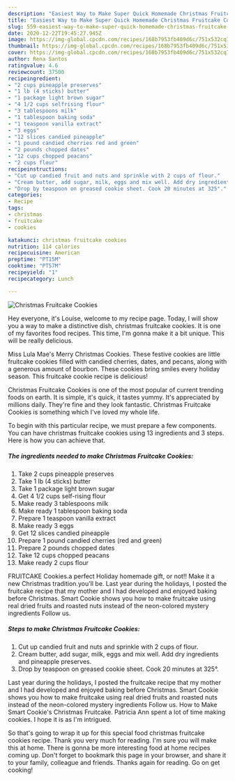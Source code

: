 ```yaml
---
description: "Easiest Way to Make Super Quick Homemade Christmas Fruitcake Cookies"
title: "Easiest Way to Make Super Quick Homemade Christmas Fruitcake Cookies"
slug: 559-easiest-way-to-make-super-quick-homemade-christmas-fruitcake-cookies
date: 2020-12-22T19:45:27.945Z
image: https://img-global.cpcdn.com/recipes/168b7953fb409d6c/751x532cq70/christmas-fruitcake-cookies-recipe-main-photo.jpg
thumbnail: https://img-global.cpcdn.com/recipes/168b7953fb409d6c/751x532cq70/christmas-fruitcake-cookies-recipe-main-photo.jpg
cover: https://img-global.cpcdn.com/recipes/168b7953fb409d6c/751x532cq70/christmas-fruitcake-cookies-recipe-main-photo.jpg
author: Rena Santos
ratingvalue: 4.6
reviewcount: 37500
recipeingredient:
- "2 cups pineapple preserves"
- "1 lb (4 sticks) butter"
- "1 package light brown sugar"
- "4 1/2 cups selfrising flour"
- "3 tablespoons milk"
- "1 tablespoon baking soda"
- "1 teaspoon vanilla extract"
- "3 eggs"
- "12 slices candied pineapple"
- "1 pound candied cherries red and green"
- "2 pounds chopped dates"
- "12 cups chopped peacans"
- "2 cups flour"
recipeinstructions:
- "Cut up candied fruit and nuts and sprinkle with 2 cups of flour."
- "Cream butter, add sugar, milk, eggs and mix well. Add dry ingredients and pineapple preserves."
- "Drop by teaspoon on greased cookie sheet. Cook 20 minutes at 325°."
categories:
- Recipe
tags:
- christmas
- fruitcake
- cookies

katakunci: christmas fruitcake cookies 
nutrition: 114 calories
recipecuisine: American
preptime: "PT15M"
cooktime: "PT57M"
recipeyield: "1"
recipecategory: Lunch

---
```



![Christmas Fruitcake Cookies](https://img-global.cpcdn.com/recipes/168b7953fb409d6c/751x532cq70/christmas-fruitcake-cookies-recipe-main-photo.jpg)

Hey everyone, it's Louise, welcome to my recipe page. Today, I will show you a way to make a distinctive dish, christmas fruitcake cookies. It is one of my favorites food recipes. This time, I'm gonna make it a bit unique. This will be really delicious.

Miss Lula Mae&#39;s Merry Christmas Cookies. These festive cookies are little fruitcake cookies filled with candied cherries, dates, and pecans, along with a generous amount of bourbon. These cookies bring smiles every holiday season. This fruitcake cookie recipe is delicious!

Christmas Fruitcake Cookies is one of the most popular of current trending foods on earth. It is simple, it's quick, it tastes yummy. It's appreciated by millions daily. They're fine and they look fantastic. Christmas Fruitcake Cookies is something which I've loved my whole life.


To begin with this particular recipe, we must prepare a few components. You can have christmas fruitcake cookies using 13 ingredients and 3 steps. Here is how you can achieve that.

<!--inarticleads1-->

##### The ingredients needed to make Christmas Fruitcake Cookies:

1. Take 2 cups pineapple preserves
1. Take 1 lb (4 sticks) butter
1. Take 1 package light brown sugar
1. Get 4 1/2 cups self-rising flour
1. Make ready 3 tablespoons milk
1. Make ready 1 tablespoon baking soda
1. Prepare 1 teaspoon vanilla extract
1. Make ready 3 eggs
1. Get 12 slices candied pineapple
1. Prepare 1 pound candied cherries (red and green)
1. Prepare 2 pounds chopped dates
1. Take 12 cups chopped peacans
1. Make ready 2 cups flour


FRUITCAKE Cookies.a perfect Holiday homemade gift, or not!! Make it a new Christmas tradition.you&#39;ll be. Last year during the holidays, I posted the fruitcake recipe that my mother and I had developed and enjoyed baking before Christmas. Smart Cookie shows you how to make fruitcake using real dried fruits and roasted nuts instead of the neon-colored mystery ingredients Follow us. 

<!--inarticleads2-->

##### Steps to make Christmas Fruitcake Cookies:

1. Cut up candied fruit and nuts and sprinkle with 2 cups of flour.
1. Cream butter, add sugar, milk, eggs and mix well. Add dry ingredients and pineapple preserves.
1. Drop by teaspoon on greased cookie sheet. Cook 20 minutes at 325°.


Last year during the holidays, I posted the fruitcake recipe that my mother and I had developed and enjoyed baking before Christmas. Smart Cookie shows you how to make fruitcake using real dried fruits and roasted nuts instead of the neon-colored mystery ingredients Follow us. How to Make Smart Cookie&#39;s Christmas Fruitcake. Patricia Ann spent a lot of time making cookies. I hope it is as I&#39;m intrigued. 

So that's going to wrap it up for this special food christmas fruitcake cookies recipe. Thank you very much for reading. I'm sure you will make this at home. There is gonna be more interesting food at home recipes coming up. Don't forget to bookmark this page in your browser, and share it to your family, colleague and friends. Thanks again for reading. Go on get cooking!

